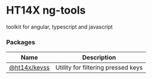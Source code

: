 # HT14X ng-tools

toolkit for angular, typescript and javascript

### Packages

| Name                                   | Description                        |
| -------------------------------------- | ---------------------------------- |
| [@ht14x/keyss](./libs/keyss/) | Utility for filtering pressed keys |
